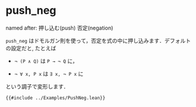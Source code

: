 # push_neg

named after: 押し込む(push) 否定(negation)

`push_neg` はドモルガン則を使って，否定を式の中に押し込みます．デフォルトの設定だと, たとえば

* `¬ (P ∧ Q)` は `P → ¬ Q` に，

* `¬ ∀ x, P x` は `∃ x, ¬ P x` に

という調子で変形します．

```lean
{{#include ../Examples/PushNeg.lean}}
```
